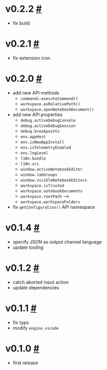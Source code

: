 # v0.2.2 [#](https://github.com/idleberg/vscode-extension-api/releases/tag/v0.2.2)

- fix build

# v0.2.1 [#](https://github.com/idleberg/vscode-extension-api/releases/tag/v0.2.1)

- fix extension icon

# v0.2.0 [#](https://github.com/idleberg/vscode-extension-api/releases/tag/v0.2.0)

- add new API methods 
    - `commands.executeCommand()`
    - `workspace.asRelativePath()`
    - `workspace.openNotebookDocument()`
- add new API properties 
    - `debug.activeDebugConsole`
    - `debug.activeDebugSession`
    - `debug.breakpoints`
    - `env.appHost`
    - `env.isNewAppInstall`
    - `env.isTelemetryEnabled`
    - `env.logLevel`
    - `l10n.bundle`
    - `l10n.uri`
    - `window.activeNotebookEditor`
    - `window.tabGroups`
    - `window.visibleNotebookEditors`
    - `workspace.isTrusted`
    - `workspace.notebookDocuments`
    - `workspace.rootPath` -->
    - `workspace.workspaceFolders`
- fix `getConfiguration()` API namespace

# v0.1.4 [#](https://github.com/idleberg/vscode-extension-api/releases/tag/v0.1.4)

- specify JSON as output channel language
- update tooling

# v0.1.2 [#](https://github.com/idleberg/vscode-extension-api/releases/tag/v0.1.2)

- catch aborted input action
- update dependencies

# v0.1.1 [#](https://github.com/idleberg/vscode-extension-api/releases/tag/v0.1.1)

- fix typo
- modify `engine.vscode`

# v0.1.0 [#](https://github.com/idleberg/vscode-extension-api/releases/tag/v0.1.0)

- first release
